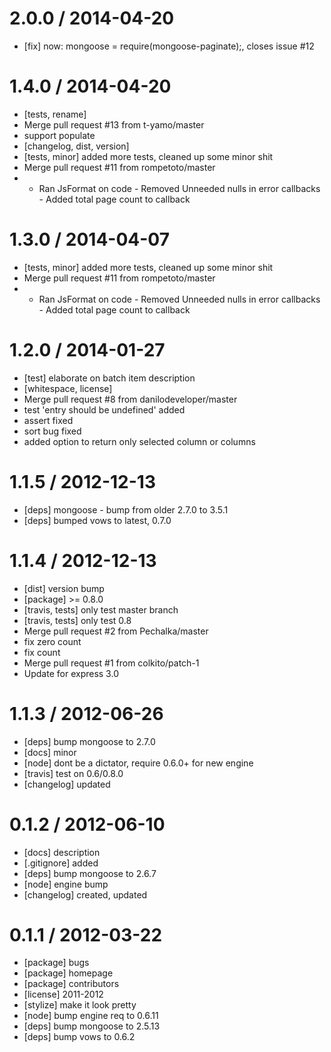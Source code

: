 
2.0.0 / 2014-04-20 
==================

 * [fix] now: mongoose = require(mongoose-paginate);, closes issue #12
 
1.4.0 / 2014-04-20 
==================

 * [tests, rename]
 * Merge pull request #13 from t-yamo/master
 * support populate
 * [changelog, dist, version]
 * [tests, minor] added more tests, cleaned up some minor shit
 * Merge pull request #11 from rompetoto/master
 * - Ran JsFormat on code - Removed Unneeded nulls in error callbacks - Added total page count to callback

1.3.0 / 2014-04-07 
==================

 * [tests, minor] added more tests, cleaned up some minor shit
 * Merge pull request #11 from rompetoto/master
 * - Ran JsFormat on code - Removed Unneeded nulls in error callbacks - Added total page count to callback

1.2.0 / 2014-01-27 
==================

 * [test] elaborate on batch item description
 * [whitespace, license]
 * Merge pull request #8 from danilodeveloper/master
 * test 'entry should be undefined' added
 * assert fixed
 * sort bug fixed
 * added option to return only selected column or columns

1.1.5 / 2012-12-13 
==================

  * [deps] mongoose - bump from older 2.7.0 to 3.5.1
  * [deps] bumped vows to latest, 0.7.0

1.1.4 / 2012-12-13 
==================

  * [dist] version bump
  * [package] >= 0.8.0
  * [travis, tests] only test master branch
  * [travis, tests] only test 0.8
  * Merge pull request #2 from Pechalka/master
  * fix zero count
  * fix count
  * Merge pull request #1 from colkito/patch-1
  * Update for express 3.0

1.1.3 / 2012-06-26 
==================

  * [deps] bump mongoose to 2.7.0
  * [docs] minor
  * [node] dont be a dictator, require 0.6.0+ for new engine
  * [travis] test on 0.6/0.8.0
  * [changelog] updated

0.1.2 / 2012-06-10 
==================

  * [docs] description
  * [.gitignore] added
  * [deps] bump mongoose to 2.6.7
  * [node] engine bump
  * [changelog] created, updated

0.1.1 / 2012-03-22 
==================

  * [package] bugs
  * [package] homepage
  * [package] contributors
  * [license] 2011-2012
  * [stylize] make it look pretty
  * [node] bump engine req to 0.6.11
  * [deps] bump mongoose to 2.5.13
  * [deps] bump vows to 0.6.2
